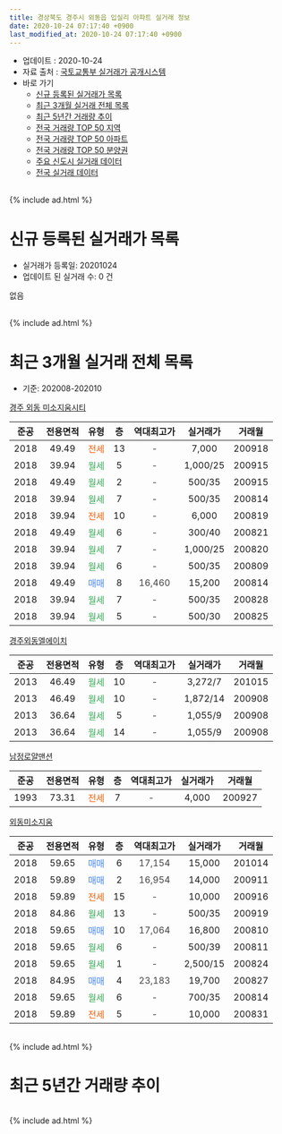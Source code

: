 ```yaml
---
title: 경상북도 경주시 외동읍 입실리 아파트 실거래 정보
date: 2020-10-24 07:17:40 +0900
last_modified_at: 2020-10-24 07:17:40 +0900
---
```


* 업데이트 : 2020-10-24
* 자료 출처 : [국토교통부 실거래가 공개시스템](http://rt.molit.go.kr)
* 바로 가기
    * [신규 등록된 실거래가 목록](#신규-등록된-실거래가-목록)
    * [최근 3개월 실거래 전체 목록](#최근-3개월-실거래-전체-목록)
    * [최근 5년간 거래량 추이](#최근-5년간-거래량-추이)
    * [전국 거래량 TOP 50 지역](https://inasie.github.io/apt-trade-info/최근-3개월-전국에서-가장-거래가-많이-발생한-지역)
    * [전국 거래량 TOP 50 아파트](https://inasie.github.io/apt-trade-info/최근-3개월-전국에서-가장-거래가-많이-발생한-아파트)
    * [전국 거래량 TOP 50 분양권](https://inasie.github.io/apt-trade-info/최근-3개월-전국에서-가장-거래가-많이-발생한-분양권)
    * [주요 신도시 실거래 데이터](https://inasie.github.io/apt-trade-info/주요-신도시)
    * [전국 실거래 데이터](https://inasie.github.io/apt-trade-info/전국)
<br>
{% include ad.html %}
<br>

# 신규 등록된 실거래가 목록
* 실거래가 등록일: 20201024
* 업데이트 된 실거래 수: 0 건

없음

<br>
{% include ad.html %}
<br>

# 최근 3개월 실거래 전체 목록
* 기준: 202008-202010


[경주 외동 미소지움시티](https://search.naver.com/search.naver?query=%EA%B2%BD%EC%83%81%EB%B6%81%EB%8F%84+%EA%B2%BD%EC%A3%BC%EC%8B%9C+%EC%99%B8%EB%8F%99%EC%9D%8D+%EC%9E%85%EC%8B%A4%EB%A6%AC+%EA%B2%BD%EC%A3%BC+%EC%99%B8%EB%8F%99+%EB%AF%B8%EC%86%8C%EC%A7%80%EC%9B%80%EC%8B%9C%ED%8B%B0)

|준공|전용면적|유형|층|역대최고가|실거래가|거래월|
|:---:|:---:|:---:|:---:|:---:|:---:|:---:|
|2018|49.49|<span style="color:#ff5a00">전세</span>|13|<span style="color:#444444">-</span>|7,000|200918|
|2018|39.94|<span style="color:#34a853">월세</span>|5|<span style="color:#444444">-</span>|1,000/25|200915|
|2018|49.49|<span style="color:#34a853">월세</span>|2|<span style="color:#444444">-</span>|500/35|200915|
|2018|39.94|<span style="color:#34a853">월세</span>|7|<span style="color:#444444">-</span>|500/35|200814|
|2018|39.94|<span style="color:#ff5a00">전세</span>|10|<span style="color:#444444">-</span>|6,000|200819|
|2018|49.49|<span style="color:#34a853">월세</span>|6|<span style="color:#444444">-</span>|300/40|200821|
|2018|39.94|<span style="color:#34a853">월세</span>|7|<span style="color:#444444">-</span>|1,000/25|200820|
|2018|39.94|<span style="color:#34a853">월세</span>|6|<span style="color:#444444">-</span>|500/35|200809|
|2018|49.49|<span style="color:#4285f3">매매</span>|8|<span style="color:#444444">16,460</span>|15,200|200814|
|2018|39.94|<span style="color:#34a853">월세</span>|7|<span style="color:#444444">-</span>|500/35|200828|
|2018|39.94|<span style="color:#34a853">월세</span>|5|<span style="color:#444444">-</span>|500/30|200825|

[경주외동엘에이치](https://search.naver.com/search.naver?query=%EA%B2%BD%EC%83%81%EB%B6%81%EB%8F%84+%EA%B2%BD%EC%A3%BC%EC%8B%9C+%EC%99%B8%EB%8F%99%EC%9D%8D+%EC%9E%85%EC%8B%A4%EB%A6%AC+%EA%B2%BD%EC%A3%BC%EC%99%B8%EB%8F%99%EC%97%98%EC%97%90%EC%9D%B4%EC%B9%98)

|준공|전용면적|유형|층|역대최고가|실거래가|거래월|
|:---:|:---:|:---:|:---:|:---:|:---:|:---:|
|2013|46.49|<span style="color:#34a853">월세</span>|10|<span style="color:#444444">-</span>|3,272/7|201015|
|2013|46.49|<span style="color:#34a853">월세</span>|10|<span style="color:#444444">-</span>|1,872/14|200908|
|2013|36.64|<span style="color:#34a853">월세</span>|5|<span style="color:#444444">-</span>|1,055/9|200908|
|2013|36.64|<span style="color:#34a853">월세</span>|14|<span style="color:#444444">-</span>|1,055/9|200908|

[남정로얄맨션](https://search.naver.com/search.naver?query=%EA%B2%BD%EC%83%81%EB%B6%81%EB%8F%84+%EA%B2%BD%EC%A3%BC%EC%8B%9C+%EC%99%B8%EB%8F%99%EC%9D%8D+%EC%9E%85%EC%8B%A4%EB%A6%AC+%EB%82%A8%EC%A0%95%EB%A1%9C%EC%96%84%EB%A7%A8%EC%85%98)

|준공|전용면적|유형|층|역대최고가|실거래가|거래월|
|:---:|:---:|:---:|:---:|:---:|:---:|:---:|
|1993|73.31|<span style="color:#ff5a00">전세</span>|7|<span style="color:#444444">-</span>|4,000|200927|

[외동미소지움](https://search.naver.com/search.naver?query=%EA%B2%BD%EC%83%81%EB%B6%81%EB%8F%84+%EA%B2%BD%EC%A3%BC%EC%8B%9C+%EC%99%B8%EB%8F%99%EC%9D%8D+%EC%9E%85%EC%8B%A4%EB%A6%AC+%EC%99%B8%EB%8F%99%EB%AF%B8%EC%86%8C%EC%A7%80%EC%9B%80)

|준공|전용면적|유형|층|역대최고가|실거래가|거래월|
|:---:|:---:|:---:|:---:|:---:|:---:|:---:|
|2018|59.65|<span style="color:#4285f3">매매</span>|6|<span style="color:#444444">17,154</span>|15,000|201014|
|2018|59.89|<span style="color:#4285f3">매매</span>|2|<span style="color:#444444">16,954</span>|14,000|200911|
|2018|59.89|<span style="color:#ff5a00">전세</span>|15|<span style="color:#444444">-</span>|10,000|200916|
|2018|84.86|<span style="color:#34a853">월세</span>|13|<span style="color:#444444">-</span>|500/35|200919|
|2018|59.65|<span style="color:#4285f3">매매</span>|10|<span style="color:#444444">17,064</span>|16,800|200810|
|2018|59.65|<span style="color:#34a853">월세</span>|6|<span style="color:#444444">-</span>|500/39|200811|
|2018|59.65|<span style="color:#34a853">월세</span>|1|<span style="color:#444444">-</span>|2,500/15|200824|
|2018|84.95|<span style="color:#4285f3">매매</span>|4|<span style="color:#444444">23,183</span>|19,700|200827|
|2018|59.65|<span style="color:#34a853">월세</span>|6|<span style="color:#444444">-</span>|700/35|200814|
|2018|59.89|<span style="color:#ff5a00">전세</span>|5|<span style="color:#444444">-</span>|10,000|200831|


<br>
{% include ad.html %}
<br>

# 최근 5년간 거래량 추이


<div style="width:100%;">
    <canvas id="deal_progress" height="200"></canvas>
</div>

<script>
new Chart(document.getElementById("deal_progress"), {
    type: 'line',
    data: {
        labels: ['201510','201511','201512','201601','201602','201603','201604','201605','201606','201607','201608','201609','201610','201611','201612','201701','201702','201703','201704','201705','201706','201707','201708','201709','201710','201711','201712','201801','201802','201803','201804','201805','201806','201807','201808','201809','201810','201811','201812','201901','201902','201903','201904','201905','201906','201907','201908','201909','201910','201911','201912','202001','202002','202003','202004','202005','202006','202007','202008','202009','202010'],
        datasets: [{
            label: '매매',
            pointRadius: 1,
            data: [3, 1, 2, 1, 1, 3, 0, 1, 2, 1, 3, 1, 0, 1, 0, 0, 1, 0, 1, 0, 0, 0, 1, 0, 1, 1, 2, 2, 4, 12, 2, 14, 6, 17, 14, 7, 4, 7, 3, 4, 0, 2, 7, 1, 3, 3, 3, 0, 2, 5, 0, 1, 1, 2, 1, 1, 0, 4, 3, 1, 1],
            borderColor: "rgba(255, 201, 14, 1)",
            backgroundColor: "rgba(255, 201, 14, 0.5)",
            fill: false,
            lineTension: 0
        },{
            label: '전월세',
            pointRadius: 1,
            data: [1, 0, 1, 1, 0, 2, 0, 1, 1, 2, 0, 0, 1, 1, 1, 0, 1, 1, 0, 8, 2, 0, 0, 2, 1, 3, 0, 0, 3, 0, 2, 2, 5, 5, 14, 15, 17, 17, 20, 24, 14, 11, 5, 15, 5, 11, 3, 7, 6, 5, 6, 7, 9, 8, 6, 8, 6, 6, 11, 9, 1],
            borderColor: "rgba(0, 141, 185, 1)",
            backgroundColor: "rgba(0, 141, 185, 0.5)",
            fill: false,
            lineTension: 0
        }
        ]
    },
    options: {
        responsive: true,
        title: {
            display: false
        },
        tooltips: {
            mode: 'index',
            intersect: false
        },
        hover: {
            mode: 'nearest',
            intersect: true
        },
        scales: {
            xAxes: [{
                display: true,
                scaleLabel: {
                    display: true,
                    labelString: '년/월'
                }
            }],
            yAxes: [{
                display: true,
                ticks: {
                    suggestedMin: 0,
                },
                scaleLabel: {
                    display: true,
                    labelString: '실거래 수'
                }
            }]
        }
    }
});

</script>


<br>
{% include ad.html %}
<br>

